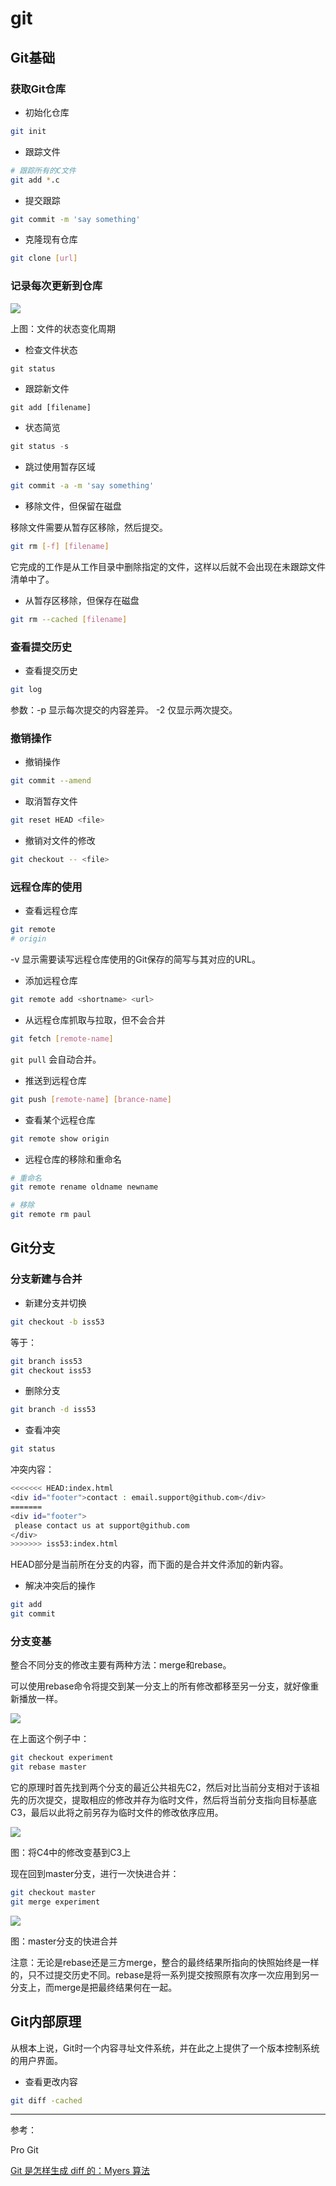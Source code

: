 # git

## Git基础

### 获取Git仓库

- 初始化仓库

```bash
git init
```

- 跟踪文件

```bash
# 跟踪所有的C文件
git add *.c
```

- 提交跟踪

```bash
git commit -m 'say something'
```

- 克隆现有仓库

```bash
git clone [url]
```

### 记录每次更新到仓库

![](./lifecycle.png)

上图：文件的状态变化周期

- 检查文件状态

```js
git status
```

- 跟踪新文件

```
git add [filename]
```

- 状态简览

```js
git status -s
```

- 跳过使用暂存区域

```bash
git commit -a -m 'say something'
```

- 移除文件，但保留在磁盘

移除文件需要从暂存区移除，然后提交。

```bash
git rm [-f] [filename]
```

它完成的工作是从工作目录中删除指定的文件，这样以后就不会出现在未跟踪文件清单中了。

- 从暂存区移除，但保存在磁盘

```bash
git rm --cached [filename]
```

### 查看提交历史

- 查看提交历史

```bash
git log
```

参数：-p 显示每次提交的内容差异。 -2 仅显示两次提交。

### 撤销操作

- 撤销操作

```bash
git commit --amend
```

- 取消暂存文件

```bash
git reset HEAD <file>
```

- 撤销对文件的修改

```bash
git checkout -- <file>
```

### 远程仓库的使用

- 查看远程仓库

```bash
git remote
# origin
```

-v 显示需要读写远程仓库使用的Git保存的简写与其对应的URL。

- 添加远程仓库

```bash
git remote add <shortname> <url>
```

- 从远程仓库抓取与拉取，但不会合并

```bash
git fetch [remote-name]
```

```git pull``` 会自动合并。

- 推送到远程仓库

```bash
git push [remote-name] [brance-name]
```

- 查看某个远程仓库

```bash
git remote show origin
```

- 远程仓库的移除和重命名

```bash
# 重命名
git remote rename oldname newname
```

```bash
# 移除
git remote rm paul
```

## Git分支

### 分支新建与合并

- 新建分支并切换

```bash
git checkout -b iss53
```

等于：

```bash
git branch iss53
git checkout iss53
```

- 删除分支

```bash
git branch -d iss53
```

- 查看冲突

```bash
git status
```

冲突内容：

```bash
<<<<<<< HEAD:index.html
<div id="footer">contact : email.support@github.com</div>
=======
<div id="footer">
 please contact us at support@github.com
</div>
>>>>>>> iss53:index.html
```

HEAD部分是当前所在分支的内容，而下面的是合并文件添加的新内容。

- 解决冲突后的操作

```bash
git add
git commit
```

### 分支变基

整合不同分支的修改主要有两种方法：merge和rebase。

可以使用rebase命令将提交到某一分支上的所有修改都移至另一分支，就好像重新播放一样。

![](./basic-rebase-2.png)

在上面这个例子中：

```bash
git checkout experiment
git rebase master
```

它的原理时首先找到两个分支的最近公共祖先C2，然后对比当前分支相对于该祖先的历次提交，提取相应的修改并存为临时文件，然后将当前分支指向目标基底C3，最后以此将之前另存为临时文件的修改依序应用。

![](basic-rebase-3.png)

图：将C4中的修改变基到C3上

现在回到master分支，进行一次快进合并：

```bash
git checkout master
git merge experiment
```

![](basic-rebase-4.png)

图：master分支的快进合并

注意：无论是rebase还是三方merge，整合的最终结果所指向的快照始终是一样的，只不过提交历史不同。rebase是将一系列提交按照原有次序一次应用到另一分支上，而merge是把最终结果何在一起。

## Git内部原理

从根本上说，Git时一个内容寻址文件系统，并在此之上提供了一个版本控制系统的用户界面。

- 查看更改内容

```bash
git diff -cached
```

---

参考：

Pro Git

[Git 是怎样生成 diff 的：Myers 算法](https://cjting.me/2017/05/13/how-git-generate-diff/)



















